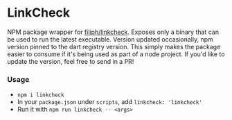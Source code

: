 # LinkCheck

NPM package wrapper for [filiph/linkcheck](https://github.com/filiph/linkcheck). Exposes only a binary that can be used to run the latest executable. Version updated occasionally, npm version pinned to the dart registry version. This simply makes the package easier to consume if it's being used as part of a node project. If you'd like to update the version, feel free to send in a PR!

### Usage

- `npm i linkcheck`
- In your `package.json` under `scripts`, add `linkcheck: 'linkcheck'`
- Run it with `npm run linkcheck -- <args>`
